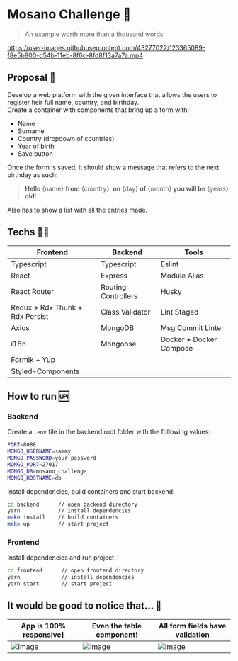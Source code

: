 # Mosano Challenge 🧬

> An example worth more than a thousand words

https://user-images.githubusercontent.com/43277022/123365089-f8e5b800-d54b-11eb-8f6c-8fd8f13a7a7a.mp4

## Proposal 💭

Develop a web platform with the given interface that allows the users to register heir full name, country, and birthday.\
Create a container with components that bring up a form with:

- Name
- Surname
- Country (dropdown of countries)
- Year of birth
- Save button

Once the form is saved, it should show a message that refers to the next birthday as such:

> __Hello__ {name} __from__ {country}. __on__ {day} __of__ {month} __you will be__ {years} __old__!

Also has to show a list with all the entries made.


## Techs 👨‍💻

|Frontend                         |Backend                  |Tools                    |
|---------------------------------|-------------------------|-------------------------|
|Typescript                       |Typescript               |Eslint                   |
|React                            |Express                  |Module Alias             |
|React Router                     |Routing Controllers      |Husky                    |
|Redux + Rdx Thunk + Rdx Persist  |Class Validator          |Lint Staged              |
|Axios                            |MongoDB                  |Msg Commit Linter        |
|i18n                             |Mongoose                 |Docker + Docker Compose  |
|Formik + Yup                     |                         |                         |
|Styled-Components                |                         |                         |



## How to run 🆙

### Backend

Create a `.env` file in the backend root folder with the following values:
```sh
PORT=8080
MONGO_USERNAME=sammy
MONGO_PASSWORD=your_password
MONGO_PORT=27017
MONGO_DB=mosano_challenge
MONGO_HOSTNAME=db
```

Install dependencies, build containers and start backend:
```sh
cd backend      // open backend directory
yarn            // install dependencies
make install    // build containers
make up         // start project
```

### Frontend

Install dependencies and run project
```sh
cd frontend      // open frontend directory
yarn             // install dependencies
yarn start       // start project
```

## It would be good to notice that... 👀


|App is 100% responsive]          |Even the table component!|All form fields have validation|
|---------------------------------|-------------------------|-------------------------------|
|![image](https://user-images.githubusercontent.com/43277022/123365401-95a85580-d54c-11eb-8aca-585dd69aaaf1.png)|![image](https://user-images.githubusercontent.com/43277022/123365785-5c241a00-d54d-11eb-9cd6-0f252dc85126.png)|![image](https://user-images.githubusercontent.com/43277022/123365828-76f68e80-d54d-11eb-9e1a-c698c5563c81.png)|
